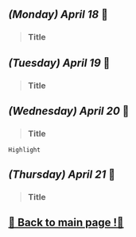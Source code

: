## _(Monday) April 18_ 📢

>### Title

## _(Tuesday) April 19_ 📢

>### Title

## _(Wednesday) April 20_ 📢

>### Title
`Highlight` 

## _(Thursday) April 21_ 📢

>### Title

## [📎 Back to main page !📎](https://github.com/aurachl/core-code-from-scratch/blob/e677ad52bedf877fc64ea62753f6b95c15360173/readAura.md)
